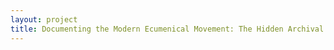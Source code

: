 ```yaml
--- 
layout: project 
title: Documenting the Modern Ecumenical Movement: The Hidden Archival Collections of the Burke Library
---
```



